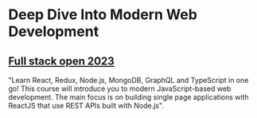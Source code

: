 # Deep Dive Into Modern Web Development
## [Full stack open 2023](https://fullstackopen.com/en/about)
"Learn React, Redux, Node.js, MongoDB, GraphQL and TypeScript in one go! This course will introduce you to modern JavaScript-based web development. The main focus is on building single page applications with ReactJS that use REST APIs built with Node.js".
